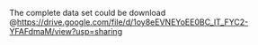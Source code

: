 The complete data set could be download @https://drive.google.com/file/d/1oy8eEVNEYoEE0BC_lT_FYC2-YFAFdmaM/view?usp=sharing

